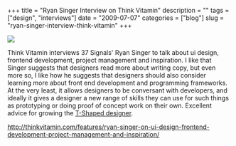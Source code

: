 +++
title = "Ryan Singer Interview on Think Vitamin"
description = ""
tags = ["design", "interviews"]
date = "2009-07-07"
categories = ["blog"]
slug = "ryan-singer-interview-think-vitamin"
+++



  <div class="notebook-screenshot"><a href="http://thinkvitamin.com/features/ryan-singer-on-ui-design-frontend-development-project-management-and-inspiration/"><img src="//media.konigi.com/bluga/wt4a538003c61e2.jpg"/></a></div><p>Think Vitamin interviews 37 Signals' Ryan Singer to talk about ui design, frontend development, project management and inspiration. I like that Singer suggests that designers read more about writing copy, but even more so, I like how he suggests that designers should also consider learning more about front end development and programming frameworks. At the very least, it allows designers to be conversant with developers, and ideally it gives a designer a new range of skills they can use for such things as prototyping or doing proof of concept work on their own. Excellent advice for growing the <a href="http://instone.org/tshapedpeople">T-Shaped designer</a>. </p>
    
  <a href="http://thinkvitamin.com/features/ryan-singer-on-ui-design-frontend-development-project-management-and-inspiration/">http://thinkvitamin.com/features/ryan-singer-on-ui-design-frontend-development-project-management-and-inspiration/</a>
